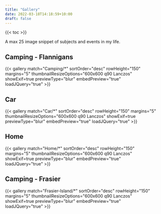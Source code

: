 ```yaml
---
title: "Gallery"
date: 2022-03-18T14:18:59+10:00
draft: false
---
```

{{< toc >}}

A max 25 image snippet of subjects and events in my life.


## Camping - Flannigans

{{< gallery match="Camping/*" sortOrder="desc" rowHeight="150" margins="5" thumbnailResizeOptions="600x600 q90 Lanczos" showExif=true previewType="blur" embedPreview="true" loadJQuery="true" >}}

## Car

{{< gallery match="Car/*" sortOrder="desc" rowHeight="150" margins="5" thumbnailResizeOptions="600x600 q90 Lanczos" showExif=true previewType="blur" embedPreview="true" loadJQuery="true" >}}

## Home

{{< gallery match="Home/*" sortOrder="desc" rowHeight="150" margins="5" thumbnailResizeOptions="600x600 q90 Lanczos" showExif=true previewType="blur" embedPreview="true" loadJQuery="true" >}}

## Camping - Frasier

{{< gallery match="Frasier-Island/*" sortOrder="desc" rowHeight="150" margins="5" thumbnailResizeOptions="600x600 q90 Lanczos" showExif=true previewType="blur" embedPreview="true" loadJQuery="true" >}}

